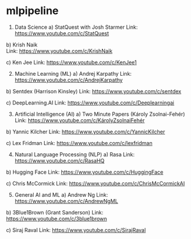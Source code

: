 # mlpipeline

1. Data Science
a) StatQuest with Josh Starmer
Link: https://www.youtube.com/c/StatQuest

b) Krish Naik  
Link: https://www.youtube.com/c/KrishNaik

c) Ken Jee
Link: https://www.youtube.com/c/KenJee1

2. Machine Learning (ML)
a) Andrej Karpathy
Link: https://www.youtube.com/c/AndrejKarpathy

b) Sentdex (Harrison Kinsley)
Link: https://www.youtube.com/c/sentdex

c) DeepLearning.AI
Link: https://www.youtube.com/c/Deeplearningai

3. Artificial Intelligence (AI)
a) Two Minute Papers (Károly Zsolnai-Fehér)
Link: https://www.youtube.com/c/KárolyZsolnaiFehér

b) Yannic Kilcher
Link: https://www.youtube.com/c/YannicKilcher

c) Lex Fridman
Link: https://www.youtube.com/c/lexfridman

4. Natural Language Processing (NLP)
a) Rasa
Link: https://www.youtube.com/c/RasaHQ

b) Hugging Face
Link: https://www.youtube.com/c/HuggingFace

c) Chris McCormick
Link: https://www.youtube.com/c/ChrisMcCormickAI

5. General AI and ML
a) Andrew Ng
Link: https://www.youtube.com/c/AndrewNgML

b) 3Blue1Brown (Grant Sanderson)
Link: https://www.youtube.com/c/3blue1brown

c) Siraj Raval
Link: https://www.youtube.com/c/SirajRaval
